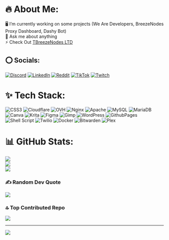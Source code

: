 # 🔥 About Me:
🖥️ I’m currently working on some projects (We Are Developers, BreezeNodes Proxy Dashboard,  Dashy Bot)<br>💬 Ask me about anything<br>⚡ Check Out [TBreezeNodes LTD](https:/BreezeNodes.com)


## ⭕ Socials:
[![Discord](https://img.shields.io/badge/Discord-%237289DA.svg?logo=discord&logoColor=white)](https://discord.gg/xnkQAMNnJe) [![LinkedIn](https://img.shields.io/badge/LinkedIn-%230077B5.svg?logo=linkedin&logoColor=white)](https://linkedin.com/in/domantas-k-781724304) [![Reddit](https://img.shields.io/badge/Reddit-%23FF4500.svg?logo=Reddit&logoColor=white)](https://reddit.com/user/Dogzocute_) [![TikTok](https://img.shields.io/badge/TikTok-%23000000.svg?logo=TikTok&logoColor=white)](https://tiktok.com/@dogzocute) [![Twitch](https://img.shields.io/badge/Twitch-%239146FF.svg?logo=Twitch&logoColor=white)](https://twitch.tv/dogzocute) 

# ✨ Tech Stack:
![CSS3](https://img.shields.io/badge/css3-%231572B6.svg?style=for-the-badge&logo=css3&logoColor=white) ![Cloudflare](https://img.shields.io/badge/Cloudflare-F38020?style=for-the-badge&logo=Cloudflare&logoColor=white) ![OVH](https://img.shields.io/badge/ovh-%23123F6D.svg?style=for-the-badge&logo=ovh&logoColor=#123F6D) ![Nginx](https://img.shields.io/badge/nginx-%23009639.svg?style=for-the-badge&logo=nginx&logoColor=white) ![Apache](https://img.shields.io/badge/apache-%23D42029.svg?style=for-the-badge&logo=apache&logoColor=white) ![MySQL](https://img.shields.io/badge/mysql-4479A1.svg?style=for-the-badge&logo=mysql&logoColor=white) ![MariaDB](https://img.shields.io/badge/MariaDB-003545?style=for-the-badge&logo=mariadb&logoColor=white) ![Canva](https://img.shields.io/badge/Canva-%2300C4CC.svg?style=for-the-badge&logo=Canva&logoColor=white) ![Krita](https://img.shields.io/badge/Krita-203759?style=for-the-badge&logo=krita&logoColor=EEF37B) ![Figma](https://img.shields.io/badge/figma-%23F24E1E.svg?style=for-the-badge&logo=figma&logoColor=white) ![Gimp](https://img.shields.io/badge/Gimp-657D8B?style=for-the-badge&logo=gimp&logoColor=FFFFFF) ![WordPress](https://img.shields.io/badge/WordPress-%23117AC9.svg?style=for-the-badge&logo=WordPress&logoColor=white) ![GithubPages](https://img.shields.io/badge/github%20pages-121013?style=for-the-badge&logo=github&logoColor=white) ![Shell Script](https://img.shields.io/badge/shell_script-%23121011.svg?style=for-the-badge&logo=gnu-bash&logoColor=white) ![Twilio](https://img.shields.io/badge/Twilio-F22F46?style=for-the-badge&logo=Twilio&logoColor=white) ![Docker](https://img.shields.io/badge/docker-%230db7ed.svg?style=for-the-badge&logo=docker&logoColor=white) ![Bitwarden](https://img.shields.io/badge/bitwarden-%23175DDC.svg?style=for-the-badge&logo=bitwarden&logoColor=white) ![Plex](https://img.shields.io/badge/plex-%23E5A00D.svg?style=for-the-badge&logo=plex&logoColor=white)
# 📊 GitHub Stats:
![](https://github-readme-stats.vercel.app/api?username=Dogzocute-D-e-v&theme=dark&hide_border=false&include_all_commits=true&count_private=true)<br/>
![](https://github-readme-streak-stats.herokuapp.com/?user=Dogzocute-D-e-v&theme=dark&hide_border=false)<br/>
![](https://github-readme-stats.vercel.app/api/top-langs/?username=Dogzocute-D-e-v&theme=dark&hide_border=false&include_all_commits=true&count_private=true&layout=compact)

### ✍️ Random Dev Quote
![](https://quotes-github-readme.vercel.app/api?type=horizontal&theme=dark)

### 🔝 Top Contributed Repo
![](https://github-contributor-stats.vercel.app/api?username=Dogzocute-D-e-v&limit=5&theme=dark&combine_all_yearly_contributions=true)

---
[![](https://visitcount.itsvg.in/api?id=Dogzocute-D-e-v&icon=1&color=8)](https://visitcount.itsvg.in)

<!-- Proudly created with GPRM ( https://gprm.itsvg.in ) -->

